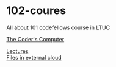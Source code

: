 # 102-coures

All about 101 codefellows course in LTUC

[The Coder's Computer](https://codefellows.github.io/setup-guide/)

[Lectures](https://mega.nz/folder/dKQG0D6I#z7rc0sArA4hUHp3-rs6NiQ)   
[Files in external cloud](https://mega.nz/folder/pKhiVQDL#t-cUrK7alm2uWvtSucfQBQ)
